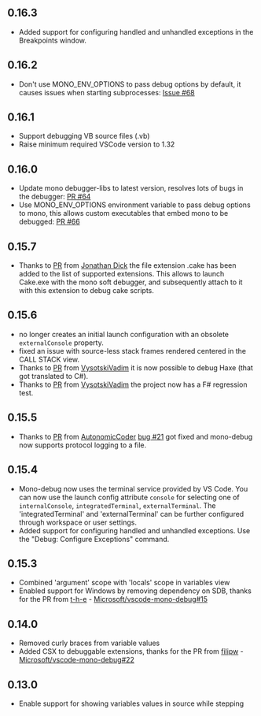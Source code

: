 ## 0.16.3

-   Added support for configuring handled and unhandled exceptions in the
    Breakpoints window.

## 0.16.2

-   Don't use MONO_ENV_OPTIONS to pass debug options by default, it causes
    issues when starting subprocesses:
    [Issue #68](https://github.com/microsoft/vscode-mono-debug/issues/68)

## 0.16.1

-   Support debugging VB source files (.vb)
-   Raise minimum required VSCode version to 1.32

## 0.16.0

-   Update mono debugger-libs to latest version, resolves lots of bugs in the
    debugger: [PR #64](https://github.com/Microsoft/vscode-mono-debug/pull/64)
-   Use MONO_ENV_OPTIONS environment variable to pass debug options to mono,
    this allows custom executables that embed mono to be debugged:
    [PR #66](https://github.com/Microsoft/vscode-mono-debug/pull/66)

## 0.15.7

-   Thanks to [PR](https://github.com/Microsoft/vscode-mono-debug/pull/39) from
    [Jonathan Dick](https://github.com/Redth) the file extension .cake has been
    added to the list of supported extensions. This allows to launch Cake.exe
    with the mono soft debugger, and subsequently attach to it with this
    extension to debug cake scripts.

## 0.15.6

-   no longer creates an initial launch configuration with an obsolete
    `externalConsole` property.
-   fixed an issue with source-less stack frames rendered centered in the CALL
    STACK view.
-   Thanks to [PR](https://github.com/Microsoft/vscode-mono-debug/pull/35) from
    [VysotskiVadim](https://github.com/VysotskiVadim) it is now possible to
    debug Haxe (that got translated to C#).
-   Thanks to [PR](https://github.com/Microsoft/vscode-mono-debug/pull/33) from
    [VysotskiVadim](https://github.com/VysotskiVadim) the project now has a F#
    regression test.

## 0.15.5

-   Thanks to [PR](https://github.com/Microsoft/vscode-mono-debug/pull/28) from
    [AutonomicCoder](https://github.com/AutonomicCoder)
    [bug #21](https://github.com/Microsoft/vscode-mono-debug/issues/21) got
    fixed and mono-debug now supports protocol logging to a file.

## 0.15.4

-   Mono-debug now uses the terminal service provided by VS Code. You can now
    use the launch config attribute `console` for selecting one of
    `internalConsole`, `integratedTerminal`, `externalTerminal`. The
    'integratedTerminal' and 'externalTerminal' can be further configured
    through workspace or user settings.
-   Added support for configuring handled and unhandled exceptions. Use the
    "Debug: Configure Exceptions" command.

## 0.15.3

-   Combined 'argument' scope with 'locals' scope in variables view
-   Enabled support for Windows by removing dependency on SDB, thanks for the PR
    from [t-h-e](https://github.com/t-h-e) -
    [Microsoft/vscode-mono-debug#15](https://github.com/Microsoft/vscode-mono-debug/pull/15)

## 0.14.0

-   Removed curly braces from variable values
-   Added CSX to debuggable extensions, thanks for the PR from
    [filipw](https://github.com/filipw) -
    [Microsoft/vscode-mono-debug#22](https://github.com/Microsoft/vscode-mono-debug/pull/22)

## 0.13.0

-   Enable support for showing variables values in source while stepping
